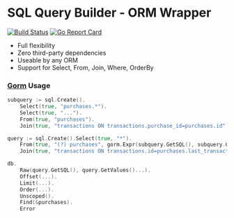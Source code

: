 # SQL Query Builder - ORM Wrapper

[![Build Status](http://ci.loeffel.io/api/badges/loeffel-io/sql/status.svg)](http://ci.loeffel.io/loeffel-io/sql)
[![Go Report Card](https://goreportcard.com/badge/github.com/loeffel-io/sql)](https://goreportcard.com/report/github.com/loeffel-io/sql)

- Full flexibility
- Zero third-party dependencies
- Useable by any ORM
- Support for Select, From, Join, Where, OrderBy

### [Gorm](https://github.com/jinzhu/gorm) Usage

```go
subquery := sql.Create().
    Select(true, "purchases.*").
    Select(true, "...").
    From(true, "purchases").
    Join(true, "transactions ON transactions.purchase_id=purchases.id")

query := sql.Create().Select(true, "*").
    From(true, "(?) purchases", gorm.Expr(subquery.GetSQL(), subquery.GetValues()...)).
    Join(true, "transactions ON transactions.id=purchases.last_transaction_id")

db.
    Raw(query.GetSQL(), query.GetValues()...).
    Offset(...).
    Limit(...).
    Order(...).
    Unscoped().
    Find(&purchases).
    Error
```
